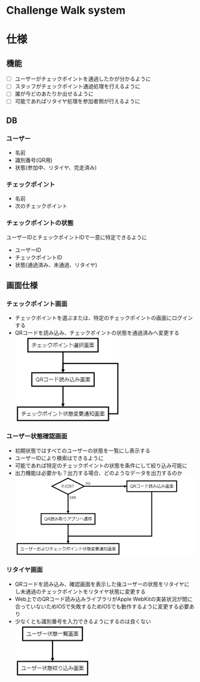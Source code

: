 # Challenge Walk system

# 仕様
## 機能
- [ ] ユーザーがチェックポイントを通過したかが分かるように
- [ ] スタッフがチェックポイント通過処理を行えるように
- [ ] 誰が今どのあたりか出せるように
- [ ] 可能であればリタイヤ処理を参加者側が行えるように

## DB
### ユーザー
* 名前
* 識別番号(QR用)
* 状態(参加中、リタイヤ、完走済み)

### チェックポイント
* 名前
* 次のチェックポイント

### チェックポイントの状態
ユーザーIDとチェックポイントIDで一意に特定できるように
* ユーザーID
* チェックポイントID
* 状態(通過済み、未通過、リタイヤ)


## 画面仕様
### チェックポイント画面
* チェックポイントを選ぶまたは、特定のチェックポイントの画面にログインする
* QRコードを読み込み、チェックポイントの状態を通過済みへ変更する
![](https://raw.githubusercontent.com/kiotaku/challenge-walk-system/master/readme-img/checkpoint-flow.png?token=AKsC9o39oqjqXgnlVqfnZgc46wjGo0_hks5Z9K6CwA%3D%3D)

### ユーザー状態確認画面
* 初期状態ではすべてのユーザーの状態を一覧にし表示する
* ユーザーIDにより検索はできるように
* 可能であれば特定のチェックポイントの状態を条件にして絞り込み可能に
* 出力機能は必要かも？出力する場合、どのようなデータを出力するのか
![](https://raw.githubusercontent.com/kiotaku/challenge-walk-system/master/readme-img/retire-flow.png?token=AKsC9q0i0NS-hsIPJOBYtU4AefUwWFjgks5Z9K6owA%3D%3D)

### リタイヤ画面
* QRコードを読み込み、確認画面を表示した後ユーザーの状態をリタイヤにし未通過のチェックポイントをリタイヤ状態に変更する
* Web上でのQRコード読み込みライブラリがApple WebKitの実装状況が間に合っていないためIOSで失敗するためIOSでも動作するように変更する必要あり
* 少なくとも識別番号を入力できるようにするのは良くない
![](https://raw.githubusercontent.com/kiotaku/challenge-walk-system/master/readme-img/user-status-flow.png?token=AKsC9lBDVNKBFqFUbIf1p5VCJHDGvxhuks5Z9K66wA%3D%3D)

